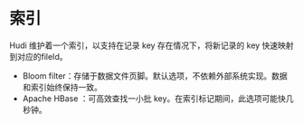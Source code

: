 # 索引

Hudi 维护着一个索引，以支持在记录 key 存在情况下，将新记录的 key 快速映射到对应的fileId。

- Bloom filter：存储于数据文件页脚。默认选项，不依赖外部系统实现。数据和索引始终保持一致。
- Apache HBase ：可高效查找一小批 key。在索引标记期间，此选项可能快几秒钟。